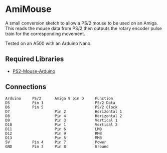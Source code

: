 AmiMouse
========

A small conversion sketch to allow a PS/2 mouse to be used on
an Amiga. This reads the mouse data from PS/2 then outputs the
rotary encoder pulse train for the corresponding movement.

Tested on an A500 with an Arduino Nano.

Required Libraries
------------------

* [PS2-Mouse-Arduino](https://github.com/kristopher/PS2-Mouse-Arduino)

Connections
-----------

    Arduino     PS/2      Amiga 9 pin D     Function
    D5          Pin 1                       PS/2 Data
    D6          Pin 5                       PS/2 Clock
    D7                    Pin 2             Horizontal 1
    D8                    Pin 4             Horizontal 2
    D9                    Pin 3             Vertical 1
    D10                   Pin 1             Vertical 2
    D11                   Pin 6             LMB
    D12                   Pin 9             RMB
    D13                   Pin 5             MMB
    5V          Pin 4     Pin 7             Power
    GND         Pin 3     Pin 8             Ground


